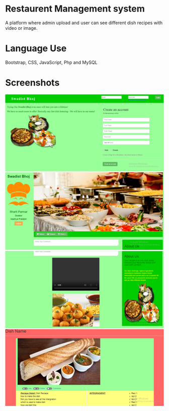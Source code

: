 # Restaurent Management system

A platform where admin upload and  user can see different dish recipes with video or image.

# Language Use

Bootstrap, CSS, JavaScript, Php and MySQL

# Screenshots

![alt:text](https://github.com/Bharti-Parmar/Restaurent-Management-system/blob/master/Screenshot%20(3611).png)
![alt:text](https://github.com/Bharti-Parmar/Restaurent-Management-system/blob/master/Screenshot%20(3612).png)
![alt:text](https://github.com/Bharti-Parmar/Restaurent-Management-system/blob/master/Screenshot%20(3613).png)
![alt:text](https://github.com/Bharti-Parmar/Restaurent-Management-system/blob/master/Screenshot%20(3614).png)

